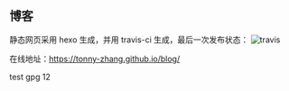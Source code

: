 ## 博客

静态网页采用 hexo 生成，并用 travis-ci 生成，最后一次发布状态： ![travis](https://travis-ci.org/tonny-zhang/blog.svg?branch=master)

在线地址：https://tonny-zhang.github.io/blog/

test gpg 12
